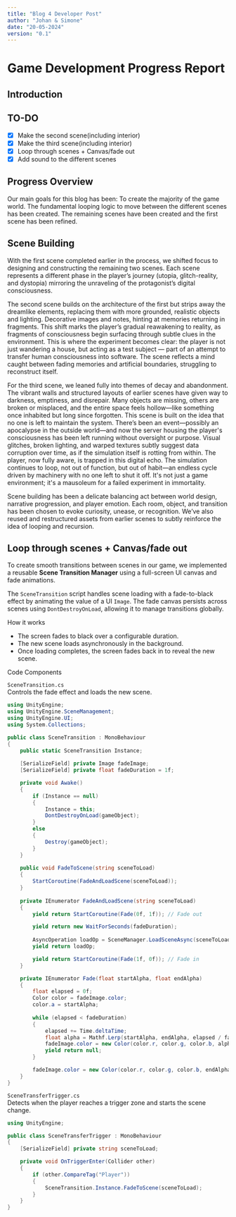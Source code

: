 ```yaml
---
title: "Blog 4 Developer Post"
author: "Johan & Simone"
date: "20-05-2024"
version: "0.1"
---
```


# Game Development Progress Report

## Introduction

## TO-DO
- [X] Make the second scene(including interior)
- [X] Make the third scene(including interior)
- [X] Loop through scenes + Canvas/fade out
- [X] Add sound to the different scenes 

## Progress Overview
Our main goals for this blog has been:
To create the majority of the game world. 
The fundamental looping logic to move between the different scenes has been created. 
The remaining scenes have been created and the first scene has been refined.

## Scene Building

With the first scene completed earlier in the process, we shifted focus to designing and constructing the remaining two scenes. Each scene represents a different phase in the player’s journey (utopia, glitch-reality, and dystopia) mirroring the unraveling of the protagonist’s digital consciousness.

The second scene builds on the architecture of the first but strips away the dreamlike elements, replacing them with more grounded, realistic objects and lighting. Decorative images and notes, hinting at memories returning in fragments. This shift marks the player’s gradual reawakening to reality, as fragments of consciousness begin surfacing through subtle clues in the environment.
This is where the experiment becomes clear: the player is not just wandering a house, but acting as a test subject — part of an attempt to transfer human consciousness into software. The scene reflects a mind caught between fading memories and artificial boundaries, struggling to reconstruct itself.

For the third scene, we leaned fully into themes of decay and abandonment. The vibrant walls and structured layouts of earlier scenes have given way to darkness, emptiness, and disrepair. Many objects are missing, others are broken or misplaced, and the entire space feels hollow—like something once inhabited but long since forgotten.
This scene is built on the idea that no one is left to maintain the system. There’s been an event—possibly an apocalypse in the outside world—and now the server housing the player's consciousness has been left running without oversight or purpose. Visual glitches, broken lighting, and warped textures subtly suggest data corruption over time, as if the simulation itself is rotting from within.
The player, now fully aware, is trapped in this digital echo. The simulation continues to loop, not out of function, but out of habit—an endless cycle driven by machinery with no one left to shut it off. It's not just a game environment; it's a mausoleum for a failed experiment in immortality.

Scene building has been a delicate balancing act between world design, narrative progression, and player emotion. Each room, object, and transition has been chosen to evoke curiosity, unease, or recognition. We’ve also reused and restructured assets from earlier scenes to subtly reinforce the idea of looping and recursion.

## Loop through scenes + Canvas/fade out

To create smooth transitions between scenes in our game, we implemented a reusable **Scene Transition Manager** using a full-screen UI canvas and fade animations.

The `SceneTransition` script handles scene loading with a fade-to-black effect by animating the value of a UI `Image`. The fade canvas persists across scenes using `DontDestroyOnLoad`, allowing it to manage transitions globally.

How it works
- The screen fades to black over a configurable duration.
- The new scene loads asynchronously in the background.
- Once loading completes, the screen fades back in to reveal the new scene.


Code Components

`SceneTransition.cs`  
Controls the fade effect and loads the new scene.

```csharp
using UnityEngine;
using UnityEngine.SceneManagement;
using UnityEngine.UI;
using System.Collections;

public class SceneTransition : MonoBehaviour
{
    public static SceneTransition Instance;
    
    [SerializeField] private Image fadeImage;
    [SerializeField] private float fadeDuration = 1f;

    private void Awake()
    {
        if (Instance == null)
        {
            Instance = this;
            DontDestroyOnLoad(gameObject);
        }
        else
        {
            Destroy(gameObject);
        }
    }
    
    public void FadeToScene(string sceneToLoad)
    {
        StartCoroutine(FadeAndLoadScene(sceneToLoad));
    }
    
    private IEnumerator FadeAndLoadScene(string sceneToLoad)
    {
        yield return StartCoroutine(Fade(0f, 1f)); // Fade out

        yield return new WaitForSeconds(fadeDuration);
        
        AsyncOperation loadOp = SceneManager.LoadSceneAsync(sceneToLoad);
        yield return loadOp;

        yield return StartCoroutine(Fade(1f, 0f)); // Fade in
    }

    private IEnumerator Fade(float startAlpha, float endAlpha)
    {
        float elapsed = 0f;
        Color color = fadeImage.color;
        color.a = startAlpha;
        
        while (elapsed < fadeDuration)
        {
            elapsed += Time.deltaTime;
            float alpha = Mathf.Lerp(startAlpha, endAlpha, elapsed / fadeDuration);
            fadeImage.color = new Color(color.r, color.g, color.b, alpha);
            yield return null;
        }

        fadeImage.color = new Color(color.r, color.g, color.b, endAlpha);
    }
}
```



`SceneTransferTrigger.cs`  
Detects when the player reaches a trigger zone and starts the scene change.

```csharp
using UnityEngine;

public class SceneTransferTrigger : MonoBehaviour
{
    [SerializeField] private string sceneToLoad;

    private void OnTriggerEnter(Collider other)
    {
        if (other.CompareTag("Player"))
        {
            SceneTransition.Instance.FadeToScene(sceneToLoad);
        }
    }
}
   
```



